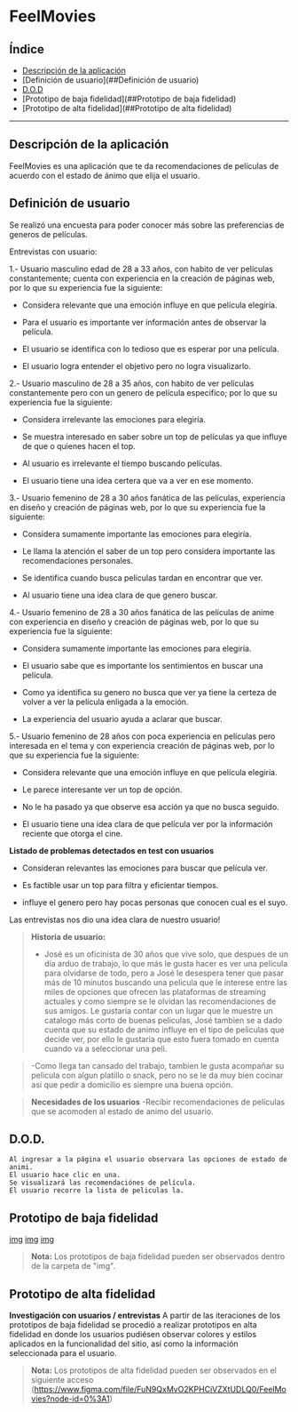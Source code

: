 # FeelMovies

## Índice

- [Descripción de la aplicación](#descripcion-de-la-apliación)
- [Definición de usuario](##Definición de usuario)
- [D.O.D](##D.O.D)
- [Prototipo de baja fidelidad](##Prototipo de baja fidelidad)
- [Prototipo de alta fidelidad](##Prototipo de alta fidelidad)

---
## Descripción de la aplicación

FeelMovies es una aplicación que te da recomendaciones de películas de acuerdo con el estado de ánimo que elija el usuario.


## Definición de usuario

Se realizó una encuesta para poder conocer más sobre las preferencias de generos de películas.

Entrevistas con usuario:

1.- Usuario masculino edad de 28 a 33 años, con habito de ver películas constantemente; cuenta con experiencia en la creación de páginas web, por lo que su experiencia fue la siguiente:

- Considera relevante que una emoción influye en que película elegiría.

- Para el usuario es importante ver información antes de observar la película.

- El usuario se identifica con lo tedioso que es esperar por una película.

- El usuario logra entender el objetivo pero no logra visualizarlo.


2.- Usuario masculino de 28 a 35 años, con habito de ver películas constantemente pero con un genero de película especifico; por lo que su experiencia fue la siguiente:

- Considera irrelevante las emociones para elegiría.

- Se muestra interesado en saber sobre un top de películas ya que influye de que o quienes hacen el top.

- Al usuario es irrelevante el tiempo buscando  películas.

- El usuario tiene una idea certera que va a ver en ese momento.


3.- Usuario femenino de 28 a 30 años fanática de las películas, experiencia en diseño y creación de páginas web, por lo que su experiencia fue la siguiente:

- Considera sumamente importante las emociones para elegiría.

- Le llama la atención el saber de un top pero considera importante las recomendaciones personales.

- Se identifica cuando busca películas tardan en encontrar que ver.

- Al usuario tiene una idea clara de que genero buscar.


4.- Usuario femenino de 28 a 30 años fanática de las películas de anime con experiencia en diseño y creación de páginas web, por lo que su experiencia fue la siguiente:


- Considera sumamente importante las emociones para elegiría.

- El usuario sabe que es importante los sentimientos en buscar una película.

- Como ya identifica su genero no busca que ver ya tiene la certeza de volver a ver la película enligada a la emoción.

- La experiencia del usuario ayuda a aclarar que buscar.


5.- Usuario femenino de 28  años con poca experiencia en películas pero interesada en el tema y con experiencia creación de páginas web, por lo que su experiencia fue la siguiente:

- Considera relevante que una emoción influye en que película elegiría.

- Le parece interesante ver un top de opción.

- No le ha pasado ya que observe esa acción ya que no busca seguido.

- El usuario tiene una idea clara de que película ver por la información reciente que otorga el cine.



**Listado de problemas detectados en test con usuarios**

- Consideran relevantes las emociones para buscar que película ver.

- Es factible usar un top para filtra y eficientar tiempos.

- influye el genero pero hay pocas personas que conocen cual es el suyo.


Las entrevistas nos dio una idea clara de nuestro usuario!

> **Historia de usuario:**
> - José es un oficinista de 30 años que vive solo, que despues de un día arduo de trabajo, lo que más le gusta hacer es ver una pelicula para olvidarse de todo, pero a José le desespera tener que pasar más de 10 minutos buscando una pelicula que le interese entre las miles de opciones que ofrecen las plataformas de streaming actuales y como siempre se le olvidan las recomendaciones de sus amigos. Le gustaria contar con un lugar que le muestre un catalogo más corto de buenas peliculas, José tambien se a dado cuenta que su estado de animo influye en el tipo de peliculas que decide ver, por ello le gustaria que esto fuera tomado en cuenta cuando va a seleccionar una peli.

> -Como llega tan cansado del trabajo, tambien le gusta acompañar su pelicula con algun platillo o snack, pero no se le da muy bien cocinar así que pedir a domicilio es siempre una buena opción.


>**Necesidades de los usuarios**
>-Recibir recomendaciones de películas que se acomoden al estado de animo del usuario.


## D.O.D.

    Al ingresar a la página el usuario observara las opciones de estado de animi.
    El usuario hace clic en una.
    Se visualizará las recomendaciónes de película.
    El usuario recorre la lista de peliculas la.

## Prototipo de baja fidelidad

[img](img/imagen_de_ios1.jpg)
[img](img/imagen_de_ios_2.jpg)
[img](img/imagen_de_ios_3.jpg)

> **Nota:** Los prototipos de baja fidelidad pueden ser observados dentro de la carpeta de "img".
>

## Prototipo de alta fidelidad

**Investigación con usuarios / entrevistas**
A partir de las iteraciones de los prototipos de baja fidelidad se procedió a realizar prototipos en alta fidelidad en donde los usuarios pudiésen observar colores y estilos aplicados en la funcionalidad del sitio, así como la información seleccionada para el usuario.

> **Nota:** Los prototipos de alta fidelidad pueden ser observados en el siguiente acceso (https://www.figma.com/file/FuN9QxMvO2KPHCiVZXtUDLQ0/FeelMovies?node-id=0%3A1)
